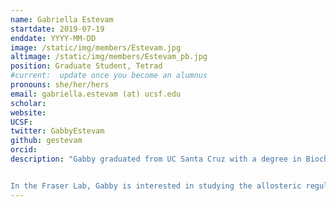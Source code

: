 ```yaml
---
name: Gabriella Estevam
startdate: 2019-07-19
enddate: YYYY-MM-DD
image: /static/img/members/Estevam.jpg
altimage: /static/img/members/Estevam_pb.jpg
position: Graduate Student, Tetrad
#current:  update once you become an alumnus
pronouns: she/her/hers
email: gabriella.estevam (at) ucsf.edu
scholar:
website:
UCSF:
twitter: GabbyEstevam
github: gestevam
orcid:
description: "Gabby graduated from UC Santa Cruz with a degree in Biochemistry and Molecular Biology. As an undergraduate, she studied the structure and dynamics of telomeres and telomerase under the mentorship of Dr. Michael Stone, where her focus was on developing a high-throughput platform to study telomere lengthening.


In the Fraser Lab, Gabby is interested in studying the allosteric regulation of kinase activity through molecular and structural biology. Outside of lab, she enjoys exploring nature and tries her best to longboard."
---
```

